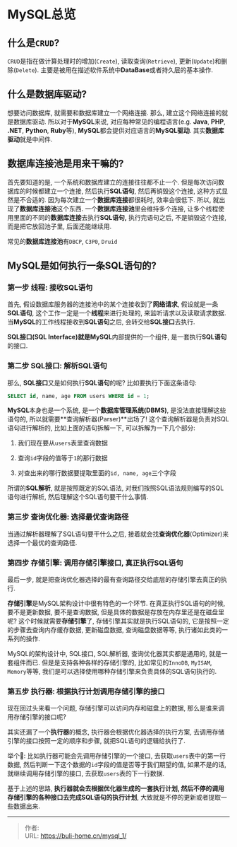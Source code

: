# MySQL总览


<!--more-->



## 什么是`CRUD`?

`CRUD`是指在做计算处理时的增加(`Create`), 读取查询(`Retrieve`), 更新(`Update`)和删除(`Delete`). 主要是被用在描述软件系统中**DataBase**或者持久层的基本操作. 



## 什么是数据库驱动?

想要访问数据库, 就需要和数据库建立一个网络连接. 那么, 建立这个网络连接的就是数据库驱动. 所以对于**MySQL**来说, 对应每种常见的编程语言(e.g. **Java**, **PHP**, **.NET**, **Python**, **Ruby**等), **MySQL**都会提供对应语言的**MySQL驱动**. 其实**数据库驱动**就是中间件. 



## 数据库连接池是用来干嘛的? 

首先要知道的是, 一个系统和数据库建立的连接往往都不止一个. 但是每次访问数据库的时候都建立一个连接, 然后执行**SQL语句**, 然后再销毁这个连接, 这种方式显然是不合适的. 因为每次建立一个**数据库连接**都很耗时, 效率会很低下. 所以, 就出现了**数据库连接池**这个东西. 一个**数据库连接池**里会维持多个连接, 让多个线程使用里面的不同的**数据库连接**去执行**SQL语句,** 执行完语句之后, 不是销毁这个连接, 而是把它放回池子里, 后面还能继续用. 



常见的**数据库连接池**有`DBCP`, `C3P0`, `Druid`



## MySQL是如何执行一条SQL语句的?



### 第一步 线程: 接收SQL语句

首先, 假设数据库服务器的连接池中的某个连接收到了**网络请求**, 假设就是一条**SQL语句**, 这个工作一定是一个**线程**来进行处理的, 来监听请求以及读取请求数据. 当**MySQL**的工作线程接收到**SQL语句**之后, 会转交给**SQL接口**去执行. 

**SQL接口(SQL Interface)**就是**MySQL**内部提供的一个组件, 是一套执行**SQL语句**的接口. 



### 第二步 SQL接口: 解析SQL语句

那么, **SQL接口**又是如何执行**SQL语句**的呢? 比如要执行下面这条语句: 

```sql
SELECT id, name, age FROM users WHERE id = 1;
```

**MySQL**本身也是一个系统, 是一个**数据库管理系统(DBMS)**, 是没法直接理解这些语句的, 所以就需要**查询解析器(Parser)**出场了! 这个查询解析器是负责对SQL语句进行解析的, 比如上面的语句拆解一下, 可以拆解为一下几个部分: 

1. 我们现在要从`users`表里查询数据
2. 查询`id`字段的值等于`1`的那行数据

1. 对查出来的哪行数据要提取里面的`id, name, age`三个字段

所谓的**SQL解析**, 就是按照既定的SQL语法, 对我们按照SQL语法规则编写的SQL语句进行解析, 然后理解这个SQL语句要干什么事情. 



### 第三步 查询优化器: 选择最优查询路径

当通过解析器理解了SQL语句要干什么之后, 接着就会找**查询优化器**(Optimizer)来选择一个最优的查询路径. 



### 第四步 存储引擎: 调用存储引擎接口, 真正执行SQL语句

最后一步, 就是把查询优化器选择的最有查询路径交给底层的存储引擎去真正的执行. 



**存储引擎**是MySQL架构设计中很有特色的一个环节. 在真正执行SQL语句的时候, 要不是更新数据, 要不是查询数据, 但是具体的数据是存放在内存里还是在磁盘里呢? 这个时候就需要**存储引擎**了, 存储引擎其实就是执行SQL语句的, 它是按照一定的步骤去查询内存缓存数据, 更新磁盘数据, 查询磁盘数据等等, 执行诸如此类的一系列的操作. 



MySQL的架构设计中, SQL接口, SQL解析器, 查询优化器其实都是通用的, 就是一套组件而已. 但是是支持各种各样的存储引擎的, 比如常见的`InnoDB`, `MyISAM`, `Memory`等等, 我们是可以选择使用哪种存储引擎来负责具体的SQL语句执行的. 



### 第五步 执行器: 根据执行计划调用存储引擎的接口

现在回过头来看一个问题, 存储引擎可以访问内存和磁盘上的数据, 那么是谁来调用存储引擎的接口呢? 



其实还漏了一个**执行器**的概念, 执行器会根据优化器选择的执行方案, 去调用存储引擎的接口按照一定的顺序和步骤, 就把SQL语句的逻辑给执行了. 



举个🌰: 比如执行器可能会先调用存储引擎的一个接口, 去获取`users`表中的第一行数据, 然后判断一下这个数据的`id`字段的值是否等于我们期望的值, 如果不是的话, 就继续调用存储引擎的接口, 去获取`users`表的下一行数据. 



基于上述的思路, **执行器就会去根据优化器生成的一套执行计划, 然后不停的调用存储引擎的各种接口去完成SQL语句的执行计划**, 大致就是不停的更新或者提取一些数据出来. 


---

> 作者:   
> URL: https://buli-home.cn/mysql_1/  

